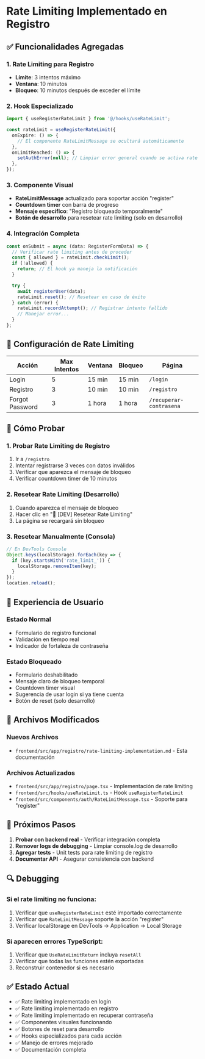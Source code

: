 # Rate Limiting Implementado en Registro

## ✅ Funcionalidades Agregadas

### 1. Rate Limiting para Registro
- **Límite**: 3 intentos máximo
- **Ventana**: 10 minutos
- **Bloqueo**: 10 minutos después de exceder el límite

### 2. Hook Especializado
```typescript
import { useRegisterRateLimit } from '@/hooks/useRateLimit';

const rateLimit = useRegisterRateLimit({
  onExpire: () => {
    // El componente RateLimitMessage se ocultará automáticamente
  },
  onLimitReached: () => {
    setAuthError(null); // Limpiar error general cuando se activa rate limit
  },
});
```

### 3. Componente Visual
- **RateLimitMessage** actualizado para soportar acción "register"
- **Countdown timer** con barra de progreso
- **Mensaje específico**: "Registro bloqueado temporalmente"
- **Botón de desarrollo** para resetear rate limiting (solo en desarrollo)

### 4. Integración Completa
```typescript
const onSubmit = async (data: RegisterFormData) => {
  // Verificar rate limiting antes de proceder
  const { allowed } = rateLimit.checkLimit();
  if (!allowed) {
    return; // El hook ya maneja la notificación
  }

  try {
    await registerUser(data);
    rateLimit.reset(); // Resetear en caso de éxito
  } catch (error) {
    rateLimit.recordAttempt(); // Registrar intento fallido
    // Manejar error...
  }
};
```

## 🎯 Configuración de Rate Limiting

| Acción | Max Intentos | Ventana | Bloqueo | Página |
|--------|-------------|---------|---------|---------|
| Login | 5 | 15 min | 15 min | `/login` |
| Registro | 3 | 10 min | 10 min | `/registro` |
| Forgot Password | 3 | 1 hora | 1 hora | `/recuperar-contrasena` |

## 🧪 Cómo Probar

### 1. Probar Rate Limiting de Registro
1. Ir a `/registro`
2. Intentar registrarse 3 veces con datos inválidos
3. Verificar que aparezca el mensaje de bloqueo
4. Verificar countdown timer de 10 minutos

### 2. Resetear Rate Limiting (Desarrollo)
1. Cuando aparezca el mensaje de bloqueo
2. Hacer clic en "🧹 [DEV] Resetear Rate Limiting"
3. La página se recargará sin bloqueo

### 3. Resetear Manualmente (Consola)
```javascript
// En DevTools Console
Object.keys(localStorage).forEach(key => {
  if (key.startsWith('rate_limit_')) {
    localStorage.removeItem(key);
  }
});
location.reload();
```

## 📱 Experiencia de Usuario

### Estado Normal
- Formulario de registro funcional
- Validación en tiempo real
- Indicador de fortaleza de contraseña

### Estado Bloqueado
- Formulario deshabilitado
- Mensaje claro de bloqueo temporal
- Countdown timer visual
- Sugerencia de usar login si ya tiene cuenta
- Botón de reset (solo desarrollo)

## 🔧 Archivos Modificados

### Nuevos Archivos
- `frontend/src/app/registro/rate-limiting-implementation.md` - Esta documentación

### Archivos Actualizados
- `frontend/src/app/registro/page.tsx` - Implementación de rate limiting
- `frontend/src/hooks/useRateLimit.ts` - Hook `useRegisterRateLimit`
- `frontend/src/components/auth/RateLimitMessage.tsx` - Soporte para "register"

## 🚀 Próximos Pasos

1. **Probar con backend real** - Verificar integración completa
2. **Remover logs de debugging** - Limpiar console.log de desarrollo
3. **Agregar tests** - Unit tests para rate limiting de registro
4. **Documentar API** - Asegurar consistencia con backend

## 🔍 Debugging

### Si el rate limiting no funciona:
1. Verificar que `useRegisterRateLimit` esté importado correctamente
2. Verificar que `RateLimitMessage` soporte la acción "register"
3. Verificar localStorage en DevTools → Application → Local Storage

### Si aparecen errores TypeScript:
1. Verificar que `UseRateLimitReturn` incluya `resetAll`
2. Verificar que todas las funciones estén exportadas
3. Reconstruir contenedor si es necesario

## ✅ Estado Actual

- ✅ Rate limiting implementado en login
- ✅ Rate limiting implementado en registro
- ✅ Rate limiting implementado en recuperar contraseña
- ✅ Componentes visuales funcionando
- ✅ Botones de reset para desarrollo
- ✅ Hooks especializados para cada acción
- ✅ Manejo de errores mejorado
- ✅ Documentación completa